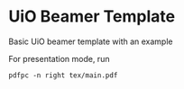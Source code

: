 # UiO Beamer Template
Basic UiO beamer template with an example

For presentation mode, run 

```pdfpc -n right tex/main.pdf```
